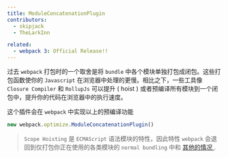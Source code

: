 ```yaml
---
title: ModuleConcatenationPlugin
contributors:
  - skipjack
  - TheLarkInn

related:
  - webpack 3: Official Release!!
---
```



过去 `webpack` 打包时的一个取舍是将 `bundle` 中各个模块单独打包成闭包。这些打包函数使你的 `Javascript` 在浏览器中处理的更慢。相比之下，一些工具像 `Closure Compiler` 和 `RollupJs` 可以提升 ( hoist ) 或者预编译所有模块到一个闭包中，提升你的代码在浏览器中的执行速度。


这个插件会在 `webpack` 中实现以上的预编译功能

``` js
new webpack.optimize.ModuleConcatenationPlugin()
```

> `Scope Hoisting` 是 `ECMAScript` 语法模块的特性，因此特性 `webpack` 会退回到仅打包你正在使用的各类模块的 `normal bundling`  中和 [其他的情况 ](https://medium.com/webpack/webpack-freelancing-log-book-week-5-7-4764be3266f5).
